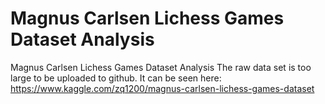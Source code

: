 # Magnus Carlsen Lichess Games Dataset Analysis
 Magnus Carlsen Lichess Games Dataset Analysis
The raw data set is too large to be uploaded to github. It can be seen here: https://www.kaggle.com/zq1200/magnus-carlsen-lichess-games-dataset
